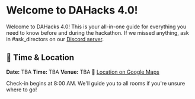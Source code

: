 # Welcome to DAHacks 4.0!

Welcome to DAHacks 4.0! This is your all-in-one guide for everything you need to know before and during the hackathon. If we missed anything, ask in <span class="text-green-600">#ask_directors</span> on our [Discord server](https://discord.gg/NUa2sNJebR).

## 📍 Time & Location
**Date:** TBA
**Time:** TBA
**Venue:** TBA
📍 [Location on Google Maps](https://maps.app.goo.gl/DABGTcenVWG93AgNA)

Check-in begins at 8:00 AM. We'll guide you to all rooms if you're unsure where to go!
